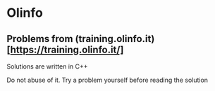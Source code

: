 # Olinfo

## Problems from (training.olinfo.it)[https://training.olinfo.it/]

Solutions are written in C++

Do not abuse of it. Try a problem yourself before reading the solution
